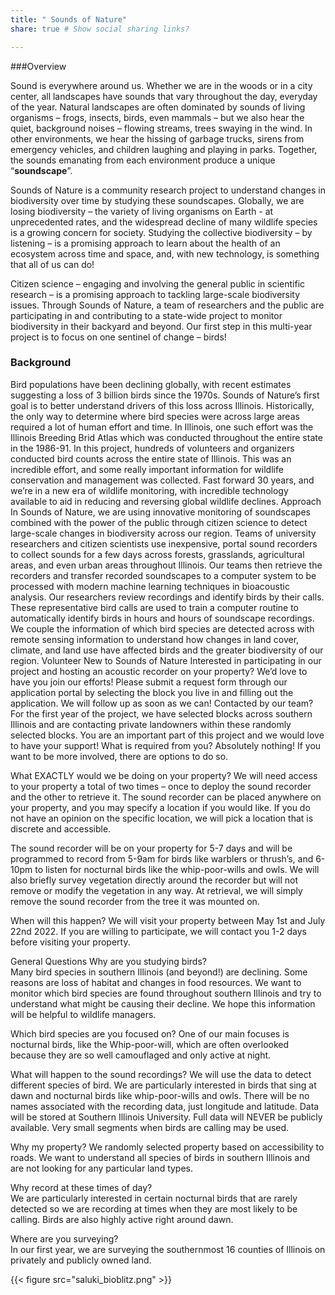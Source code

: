 ```yaml
---
title: " Sounds of Nature"
share: true # Show social sharing links?

---
```



###Overview    

Sound is everywhere around us. Whether we are in the woods or in a city center, all landscapes have sounds that vary throughout the day, everyday of the year. Natural landscapes are often dominated by sounds of living organisms – frogs, insects, birds, even mammals – but we also hear the quiet, background noises – flowing streams, trees swaying in the wind. In other environments, we hear the hissing of garbage trucks, sirens from emergency vehicles, and children laughing and playing in parks. Together, the sounds emanating from each environment produce a unique “**soundscape**”.    

Sounds of Nature is a community research project to understand changes in biodiversity over time by studying these soundscapes. Globally, we are losing biodiversity – the variety of living organisms on Earth - at unprecedented rates, and the widespread decline of many wildlife species is a growing concern for society. Studying the collective biodiversity – by listening – is a promising approach to learn about the health of an ecosystem across time and space, and, with new technology, is something that all of us can do!    

Citizen science – engaging and involving the general public in scientific research – is a promising approach to tackling large-scale biodiversity issues. Through Sounds of Nature, a team of researchers and the public are participating in and contributing to a state-wide project to monitor biodiversity in their backyard and beyond. Our first step in this multi-year project is to focus on one sentinel of change – birds!    

### Background    

Bird populations have been declining globally, with recent estimates suggesting a loss of 3 billion birds since the 1970s. Sounds of Nature’s first goal is to better understand drivers of this loss across Illinois. Historically, the only way to determine where bird species were across large areas required a lot of human effort and time. In Illinois, one such effort was the Illinois Breeding Brid Atlas which was conducted throughout the entire state in the 1986-91. In this project, hundreds of volunteers and organizers conducted bird counts across the entire state of Illinois. This was an incredible effort, and some really important information for wildlife conservation and management was collected. Fast forward 30 years, and we’re in a new era of wildlife monitoring, with incredible technology available to aid in reducing and reversing global wildlife declines. 
Approach
In Sounds of Nature, we are using innovative monitoring of soundscapes combined with the power of the public through citizen science to detect large-scale changes in biodiversity across our region. Teams of university researchers and citizen scientists use inexpensive, portal sound recorders to collect sounds for a few days across forests, grasslands, agricultural areas, and even urban areas throughout Illinois. Our teams then retrieve the recorders and transfer recorded soundscapes to a computer system to be processed with modern machine learning techniques in bioacoustic analysis. Our researchers review recordings and identify birds by their calls. These representative bird calls are used to train a computer routine to automatically identify birds in hours and hours of soundscape recordings. We couple the information of which bird species are detected across with remote sensing information to understand how changes in land cover, climate, and land use have affected birds and the greater biodiversity of our region.
Volunteer
New to Sounds of Nature
Interested in participating in our project and hosting an acoustic recorder on your property? We’d love to have you join our efforts! 
Please submit a request form through our application portal by selecting the block you live in and filling out the application. We will follow up as soon as we can!
Contacted by our team?
For the first year of the project, we have selected blocks across southern Illinois and are contacting private landowners within these randomly selected blocks. You are an important part of this project and we would love to have your support!
What is required from you? 
Absolutely nothing! If you want to be more involved, there are options to do so. 

What EXACTLY would we be doing on your property? 
We will need access to your property a total of two times – once to deploy the sound recorder and the other to retrieve it. The sound recorder can be placed anywhere on your property, and you may specify a location if you would like. If you do not have an opinion on the specific location, we will pick a location that is discrete and accessible.

The sound recorder will be on your property for 5-7 days and will be programmed to record from 5-9am for birds like warblers or thrush’s, and 6-10pm to listen for nocturnal birds like the whip-poor-wills and owls. We will also briefly survey vegetation directly around the recorder but will not remove or modify the vegetation in any way. At retrieval, we will simply remove the sound recorder from the tree it was mounted on.

When will this happen? 
We will visit your property between May 1st and July 22nd 2022. If you are willing to participate, we will contact you 1-2 days before visiting your property.  

General Questions
Why are you studying birds?  
Many bird species in southern Illinois (and beyond!) are declining. Some reasons are loss of habitat and changes in food resources. We want to monitor which bird species are found throughout southern Illinois and try to understand what might be causing their decline. We hope this information will be helpful to wildlife managers. 

Which bird species are you focused on? 
One of our main focuses is nocturnal birds, like the Whip-poor-will, which are often overlooked because they are so well camouflaged and only active at night.  

What will happen to the sound recordings? 
We will use the data to detect different species of bird. We are particularly interested in birds that sing at dawn and nocturnal birds like whip-poor-wills and owls. There will be no names associated with the recording data, just longitude and latitude. Data will be stored at Southern Illinois University. 
Full data will NEVER be publicly available. Very small segments when birds are calling may be used. 

Why my property? 
We randomly selected property based on accessibility to roads. We want to understand all species of birds in southern Illinois and are not looking for any particular land types.  

Why record at these times of day?  
We are particularly interested in certain nocturnal birds that are rarely detected so we are recording at times when they are most likely to be calling. Birds are also highly active right around dawn.   

Where are you surveying?  
In our first year, we are surveying the southernmost 16 counties of Illinois on privately and publicly owned land.   








    
{{< figure src="saluki_bioblitz.png" >}}
    

